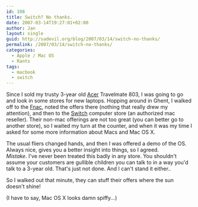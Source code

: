 ```yaml
---
id: 108
title: Switch? No thanks.
date: 2007-03-14T19:27:01+02:00
author: Jan
layout: single
guid: http://sadevil.org/blog/2007/03/14/switch-no-thanks/
permalink: /2007/03/14/switch-no-thanks/
categories:
  - Apple / Mac OS
  - Rants
tags:
  - macbook
  - switch
---
```

Since I sold my trusty 3-year old [Acer](http://www.acer.com/) Travelmate 803, I was going to go and look in some stores for new laptops. Hopping around in Ghent, I walked off to the [Fnac](http://www.fnac.be), noted the offers there (nothing that really drew my attention), and then to the [Switch](http://www.switchshops.be) computer store (an authorized mac reseller). Their non-mac offerings are not too great (you can better go to another store), so I waited my turn at the counter, and when it was my time I asked for some more information about Macs and Mac OS X. 

The usual fliers changed hands, and then I was offered a demo of the OS. Always nice, gives you a better insight into things, so I agreed.  
_Mistake_. I've never been treated this badly in any store. You shouldn't assume your customers are gullible children you can talk to in a way you'd talk to a 3-year old. That's just not done. And I can't stand it either.. 

So I walked out that minute, they can stuff their offers where the sun doesn't shine!

(I have to say, Mac OS X looks damn spiffy...)